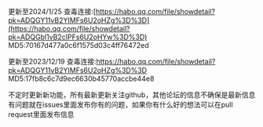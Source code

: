 
更新至2024/1/25 
查毒连接:[https://habo.qq.com/file/showdetail?pk=ADQGY11vB2YIMFs6U2oHZg%3D%3D](https://habo.qq.com/file/showdetail?pk=ADQGbl1vB2cIPFs6U2oHYw%3D%3D)
MD5:70167d477a0c6f1575d03c4ff76472ed

更新至2023/12/19 
查毒连接:https://habo.qq.com/file/showdetail?pk=ADQGY11vB2YIMFs6U2oHZg%3D%3D
MD5:17fb8c6c7d9ec6630b45770accbe44e8

不定时更新新功能，所有最新更新关注github，其他论坛的信息不确保是最新信息
有问题就在issues里面发布你有的问题，如果你有什么好的想法可以在pull request里面发布信息
